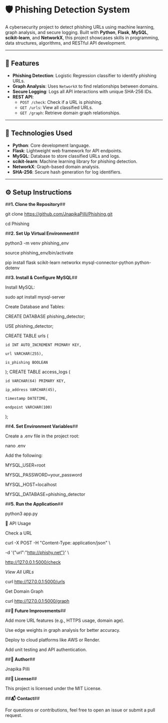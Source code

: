 # 🛡️ Phishing Detection System

A cybersecurity project to detect phishing URLs using machine learning, graph analysis, and secure logging. Built with **Python**, **Flask**, **MySQL**, **scikit-learn**, and **NetworkX**, this project showcases skills in programming, data structures, algorithms, and RESTful API development.

---

## 🚀 Features

- **Phishing Detection**: Logistic Regression classifier to identify phishing URLs.
- **Graph Analysis**: Uses `NetworkX` to find relationships between domains.
- **Secure Logging**: Logs all API interactions with unique SHA-256 IDs.
- **REST API**:
  - `POST /check`: Check if a URL is phishing.
  - `GET /urls`: View all classified URLs.
  - `GET /graph`: Retrieve domain graph relationships.

---

## 🧰 Technologies Used

- **Python**: Core development language.
- **Flask**: Lightweight web framework for API endpoints.
- **MySQL**: Database to store classified URLs and logs.
- **scikit-learn**: Machine learning library for phishing detection.
- **NetworkX**: Graph-based domain analysis.
- **SHA-256**: Secure hash generation for log identifiers.

---

## ⚙️ Setup Instructions

##**1. Clone the Repository**##

git clone https://github.com/JnapikaPilli/Phishing.git

cd Phishing

##**2. Set Up Virtual Environment**##

python3 -m venv phishing_env

source phishing_env/bin/activate

pip install flask scikit-learn networkx mysql-connector-python python-dotenv


##**3. Install & Configure MySQL**##

Install MySQL:

sudo apt install mysql-server

Create Database and Tables:

CREATE DATABASE phishing_detector;

USE phishing_detector;

CREATE TABLE urls (

    id INT AUTO_INCREMENT PRIMARY KEY,
    
    url VARCHAR(255),
    
    is_phishing BOOLEAN
    
);
CREATE TABLE access_logs (

    id VARCHAR(64) PRIMARY KEY,
    
    ip_address VARCHAR(45),
    
    timestamp DATETIME,
    
    endpoint VARCHAR(100)
    
);


##**4. Set Environment Variables**##

Create a .env file in the project root:

nano .env

Add the following:

MYSQL_USER=root

MYSQL_PASSWORD=your_password

MYSQL_HOST=localhost

MYSQL_DATABASE=phishing_detector


##**5. Run the Application**##

python3 app.py

🔬 API Usage


Check a URL

curl -X POST -H "Content-Type: application/json" \

-d '{"url":"http://phishy.net"}' \

http://127.0.0.1:5000/check

*View All URLs*

curl http://127.0.0.1:5000/urls

Get Domain Graph

curl http://127.0.0.1:5000/graph


##**🌱 Future Improvements**##

Add more URL features (e.g., HTTPS usage, domain age).

Use edge weights in graph analysis for better accuracy.

Deploy to cloud platforms like AWS or Render.

Add unit testing and API authentication.



##**👤 Author**##

Jnapika Pilli


##**📄 License**##

This project is licensed under the MIT License.


##**📬 Contact**##

For questions or contributions, feel free to open an issue or submit a pull request.

